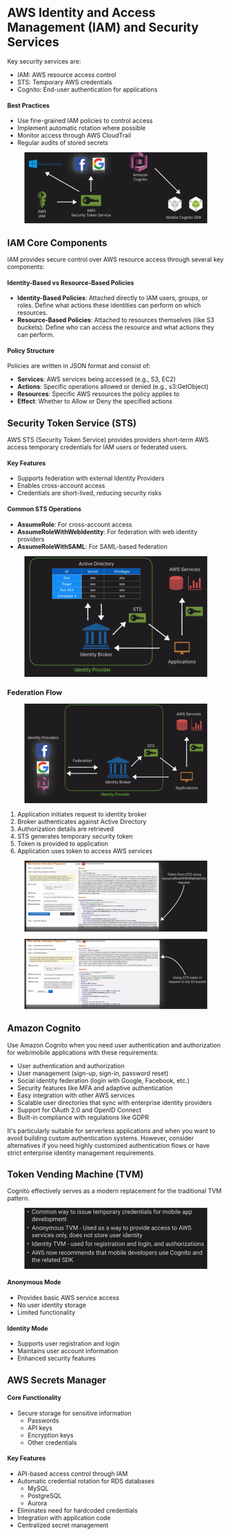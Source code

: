 # AWS Identity and Access Management (IAM) and Security Services

Key security services are:

* IAM: AWS resource access control
* STS: Temporary AWS credentials
* Cognito: End-user authentication for applications

#### Best Practices

* Use fine-grained IAM policies to control access
* Implement automatic rotation where possible
* Monitor access through AWS CloudTrail
* Regular audits of stored secrets

<figure><img src="../../../../../.gitbook/assets/image (20) (1) (1) (1) (1).png" alt=""><figcaption></figcaption></figure>

## IAM Core Components

IAM provides secure control over AWS resource access through several key components:

#### Identity-Based vs Resource-Based Policies

* **Identity-Based Policies**: Attached directly to IAM users, groups, or roles. Define what actions these identities can perform on which resources.
* **Resource-Based Policies**: Attached to resources themselves (like S3 buckets). Define who can access the resource and what actions they can perform.

#### Policy Structure

Policies are written in JSON format and consist of:

* **Services**: AWS services being accessed (e.g., S3, EC2)
* **Actions**: Specific operations allowed or denied (e.g., s3:GetObject)
* **Resources**: Specific AWS resources the policy applies to
* **Effect**: Whether to Allow or Deny the specified actions

## Security Token Service (STS)

AWS STS (Security Token Service) provides providers short-term AWS access temporary credentials for IAM users or federated users.

#### Key Features

* Supports federation with external Identity Providers
* Enables cross-account access
* Credentials are short-lived, reducing security risks

#### Common STS Operations

* **AssumeRole**: For cross-account access
* **AssumeRoleWithWebIdentity**: For federation with web identity providers
* **AssumeRoleWithSAML**: For SAML-based federation

<figure><img src="../../../../../.gitbook/assets/image (22) (1) (1) (1).png" alt=""><figcaption></figcaption></figure>

### Federation Flow



<figure><img src="../../../../../.gitbook/assets/image (23) (1) (1) (1).png" alt=""><figcaption></figcaption></figure>

1. Application initiates request to identity broker
2. Broker authenticates against Active Directory
3. Authorization details are retrieved
4. STS generates temporary security token
5. Token is provided to application
6. Application uses token to access AWS services

<figure><img src="../../../../../.gitbook/assets/image (24) (1) (1) (1).png" alt=""><figcaption></figcaption></figure>

<figure><img src="../../../../../.gitbook/assets/image (25) (1) (1) (1).png" alt=""><figcaption></figcaption></figure>

## Amazon Cognito

Use Amazon Cognito when you need user authentication and authorization for web/mobile applications with these requirements:

* User authentication and authorization
* User management (sign-up, sign-in, password reset)
* Social identity federation (login with Google, Facebook, etc.)
* Security features like MFA and adaptive authentication
* Easy integration with other AWS services
* Scalable user directories that sync with enterprise identity providers
* Support for OAuth 2.0 and OpenID Connect
* Built-in compliance with regulations like GDPR

It's particularly suitable for serverless applications and when you want to avoid building custom authentication systems. However, consider alternatives if you need highly customized authentication flows or have strict enterprise identity management requirements.

## Token Vending Machine (TVM)

Cognito effectively serves as a modern replacement for the traditional TVM pattern.

<figure><img src="../../../../../.gitbook/assets/image (26) (1) (1) (1).png" alt=""><figcaption></figcaption></figure>

#### Anonymous Mode

* Provides basic AWS service access
* No user identity storage
* Limited functionality

#### Identity Mode

* Supports user registration and login
* Maintains user account information
* Enhanced security features

## AWS Secrets Manager

#### Core Functionality

* Secure storage for sensitive information
  * Passwords
  * API keys
  * Encryption keys
  * Other credentials

#### Key Features

* API-based access control through IAM
* Automatic credential rotation for RDS databases
  * MySQL
  * PostgreSQL
  * Aurora
* Eliminates need for hardcoded credentials
* Integration with application code
* Centralized secret management
